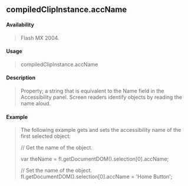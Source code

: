 ## compiledClipInstance.accName

#### Availability

> Flash MX 2004.

#### Usage

> compiledClipInstance.accName

#### Description

> Property; a string that is equivalent to the Name field in the Accessibility panel. Screen readers identify objects by reading the name aloud.

#### Example

> The following example gets and sets the accessibility name of the first selected object:
>
> // Get the name of the object.
>
> var theName = fl.getDocumentDOM().selection\[0\].accName;
>
> // Set the name of the object. fl.getDocumentDOM().selection\[0\].accName = 'Home Button';
